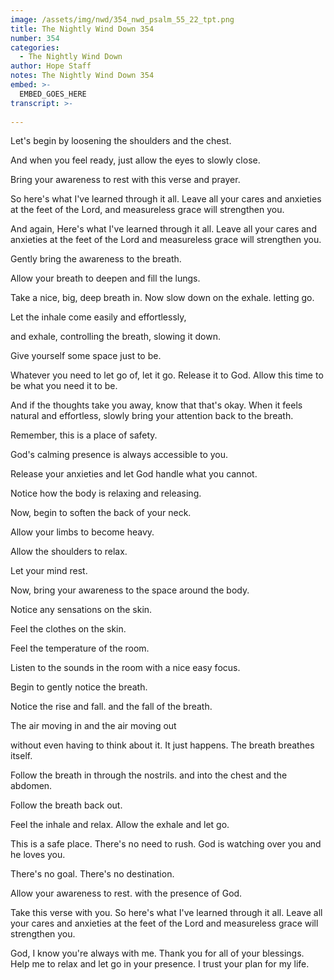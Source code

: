 ```yaml
---
image: /assets/img/nwd/354_nwd_psalm_55_22_tpt.png
title: The Nightly Wind Down 354
number: 354
categories:
  - The Nightly Wind Down
author: Hope Staff
notes: The Nightly Wind Down 354
embed: >-
  EMBED_GOES_HERE
transcript: >-
  
---
```

Let's begin by loosening the shoulders and the chest.

And when you feel ready, just allow the eyes to slowly close.

Bring your awareness to rest with this verse and prayer.

So here's what I've learned through it all. Leave all your cares and anxieties at the feet of the Lord, and measureless grace will strengthen you.

And again, Here's what I've learned through it all. Leave all your cares and anxieties at the feet of the Lord and measureless grace will strengthen you.

Gently bring the awareness to the breath.

Allow your breath to deepen and fill the lungs.

Take a nice, big, deep breath in. Now slow down on the exhale. letting go.

Let the inhale come easily and effortlessly,

and exhale, controlling the breath, slowing it down.

Give yourself some space just to be.

Whatever you need to let go of, let it go. Release it to God. Allow this time to be what you need it to be.

And if the thoughts take you away, know that that's okay. When it feels natural and effortless, slowly bring your attention back to the breath.

Remember, this is a place of safety.

God's calming presence is always accessible to you.

Release your anxieties and let God handle what you cannot.

Notice how the body is relaxing and releasing.

Now, begin to soften the back of your neck.

Allow your limbs to become heavy.

Allow the shoulders to relax.

Let your mind rest.

Now, bring your awareness to the space around the body.

Notice any sensations on the skin.

Feel the clothes on the skin.

Feel the temperature of the room.

Listen to the sounds in the room with a nice easy focus.

Begin to gently notice the breath.

Notice the rise and fall. and the fall of the breath.

The air moving in and the air moving out

without even having to think about it. It just happens. The breath breathes itself.

Follow the breath in through the nostrils. and into the chest and the abdomen.

Follow the breath back out.

Feel the inhale and relax. Allow the exhale and let go.

This is a safe place. There's no need to rush. God is watching over you and he loves you.

There's no goal. There's no destination.

Allow your awareness to rest. with the presence of God.

Take this verse with you. So here's what I've learned through it all. Leave all your cares and anxieties at the feet of the Lord and measureless grace will strengthen you.

God, I know you're always with me. Thank you for all of your blessings. Help me to relax and let go in your presence. I trust your plan for my life.

